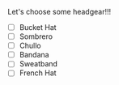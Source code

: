 Let's choose some headgear!!! 

- [ ] Bucket Hat
- [ ] Sombrero
- [ ] Chullo
- [ ] Bandana
- [ ] Sweatband
- [ ] French Hat
